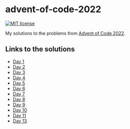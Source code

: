 # advent-of-code-2022

[![MIT license](https://img.shields.io/badge/license-MIT-blue.svg)](LICENSE)

My solutions to the problems from [Advent of Code
2022](https://adventofcode.com/2022).

## Links to the solutions

- [Day 1](Sources/Day1/Day1.swift)
- [Day 2](Sources/Day2/Day2.swift)
- [Day 3](Sources/Day3/Day3.swift)
- [Day 4](Sources/Day4/Day4.swift)
- [Day 5](Sources/Day5/Day5.swift)
- [Day 6](Sources/Day6/Day6.swift)
- [Day 7](Sources/Day7/Day7.swift)
- [Day 8](Sources/Day8/Day8.swift)
- [Day 9](Sources/Day9/Day9.swift)
- [Day 10](Sources/Day10/Day10.swift)
- [Day 11](Sources/Day11/Day11.swift)
- [Day 13](Sources/Day13/Day13.swift)
